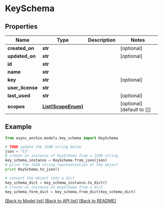 # KeySchema


## Properties

Name | Type | Description | Notes
------------ | ------------- | ------------- | -------------
**created_on** | **str** |  | [optional] 
**updated_on** | **str** |  | [optional] 
**id** | **str** |  | 
**name** | **str** |  | 
**key** | **str** |  | [optional] 
**user_license** | **str** |  | 
**last_used** | **str** |  | [optional] 
**scopes** | [**List[ScopeEnum]**](ScopeEnum.md) |  | [optional] [default to []]

## Example

```python
from async_anchio.models.key_schema import KeySchema

# TODO update the JSON string below
json = "{}"
# create an instance of KeySchema from a JSON string
key_schema_instance = KeySchema.from_json(json)
# print the JSON string representation of the object
print KeySchema.to_json()

# convert the object into a dict
key_schema_dict = key_schema_instance.to_dict()
# create an instance of KeySchema from a dict
key_schema_form_dict = key_schema.from_dict(key_schema_dict)
```
[[Back to Model list]](../README.md#documentation-for-models) [[Back to API list]](../README.md#documentation-for-api-endpoints) [[Back to README]](../README.md)


